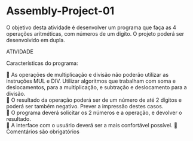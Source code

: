 # Assembly-Project-01

O objetivo desta atividade é desenvolver um programa que faça as 4 operações 
aritméticas, com números de um digito. O projeto poderá ser desenvolvido em 
dupla. 
 
ATIVIDADE 

Características do programa: 
 
  As operações de multiplicação e divisão não poderão utilizar as 
instruções MUL e DIV. Utilizar algoritmos que trabalham com soma e 
deslocamentos, para a multiplicação, e subtração e deslocamento para a 
divisão.  
  O resultado da operação poderá ser de um número de até 2 dígitos e 
poderá ser também negativo. Prever a impressão destes casos.  
  O programa deverá solicitar os 2 números e a operação, e devolver o 
resultado.  
  A interface com o usuário deverá ser a mais confortável possível. 
  Comentários são obrigatórios 
 

